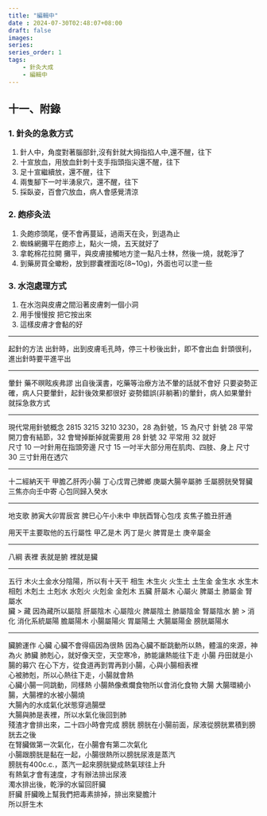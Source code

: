 ```yaml
---
title: "編輯中"
date : 2024-07-30T02:48:07+08:00
draft: false
images:
series: 
series_order: 1
tags:
    - 針灸大成
    - 編輯中
---
```


## 十一、附錄

### 1. 針灸的急救方式
  1. 針人中，角度對著腦部針,沒有針就大拇指掐人中,還不醒，往下
  2. 十宣放血，用放血針刺十支手指頭指尖還不醒，往下
  3. 足十宣繼續放，還不醒，往下
  4. 兩隻腳下一吋半湧泉穴，還不醒，往下
  5. 採臥姿，百會穴放血，病人會感覺清涼

### 2. 皰疹灸法
  1. 灸皰疹頭尾，便不會再蔓延，過兩天在灸，到退為止
  2. 蜘蛛網攤平在皰疹上，點火一燒，五天就好了
  3. 拿乾棉花拉開 攤平，與皮膚接觸地方塗一點凡士林，然後一燒，就乾淨了
  4. 到藥房買全蠍粉，放到膠囊裡面吃(8~10g)，外面也可以塗一些

### 3. 水泡處理方式

  1. 在水泡與皮膚之間沿著皮膚刺一個小洞
  2. 用手慢慢按 把它按出來
  3. 這樣皮膚才會黏的好

---

起針的方法
  出針時，出到皮膚毛孔時，停三十秒後出針，即不會出血
  針頭很利，進出針時要平進平出

---

暈針
  藥不暝眩疾弗謬 出自後漢書，吃藥等治療方法不暈的話就不會好
  只要姿勢正確，病人只要暈針，起針後效果都很好
  姿勢錯誤(非躺著)的暈針，病人如果暈針就採急救方式

---

現代常用針號概念
2815 3215 3210 3230，28 為針號，15 為尺寸
  針號 28
    平常開刀會有結節，32 會彎掉斷掉就需要用 28
  針號 32
    平常用 32 就好  
  尺寸 10
    一吋針用在指頭旁邊
  尺寸 15
    一吋半大部分用在肌肉、四肢、身上
  尺寸 30
    三寸針用在透穴

---

十二經納天干
  甲膽乙肝丙小腸 丁心戊胃己脾鄉
  庚屬大腸辛屬肺 壬屬膀胱癸腎臟
  三焦亦向壬中寄 心包同歸入癸水

---

地支歌
肺寅大卯胃辰宮 脾巳心午小未中
申胱酉腎心包戌 亥焦子膽丑肝通

用天干主要取他的五行屬性
甲乙是木 丙丁是火
脾胃是土 庚辛屬金

---

八綱
  表裡
    表就是腑 裡就是臟

---

五行
木火土金水分陰陽，所以有十天干
  相生
    木生火 火生土 土生金 金生水 水生木    
  相剋
    木剋土 土剋水 水剋火 火剋金 金剋木
  五臟
    肝屬木 心屬火 脾屬土 肺屬金 腎屬水  
  臟 > 藏 因為藏所以屬陰
    肝屬陰木 心屬陰火 脾屬陰土 肺屬陰金 腎屬陰水 
  腑 > 消化 消化系統屬陽
    膽屬陽木 小腸屬陽火 胃屬陽土 大腸屬陽金 膀胱屬陽水

---

臟腑運作
  心臟
    心臟不會得癌因為很熱
    因為心臟不斷跳動所以熱，體溫的來源，神為火
  肺臟
    肺剋心，就好像天空，天空寒冷，肺能讓熱能往下走
  小腸
    丹田就是小腸的募穴
    在心下方，從食道再到胃再到小腸，心與小腸相表裡</br>
    心被肺剋，所以心熱往下走，小腸就會熱</br>
    心臟小腸一同跳動，同樣熱
    小腸熱像煮爛食物所以會消化食物
  大腸
    大腸環繞小腸，大腸裡的水被小腸燒</br>
    大腸內的水成氣化狀態穿過腸壁</br>
    大腸與肺是表裡，所以水氣化後回到肺</br>
    殘渣才會排出來，二十四小時會完成
  膀胱
    膀胱在小腸前面，尿液從膀胱累積到膀胱去之後</br>
    在腎臟做第一次氣化，在小腸會有第二次氣化</br>
    小腸跟膀胱是黏在一起，小腸很熱所以膀胱尿液是蒸汽</br>
    膀胱有400c.c.，蒸汽一起來膀胱變成熱氣球往上升</br>
    有熱氣才會有速度，才有辦法排出尿液</br>
    濁水排出後，乾淨的水留回肝臟</br>
  肝臟
  肝臟晚上幫我們把毒素排掉，排出來變膽汁</br>
  所以肝生木
